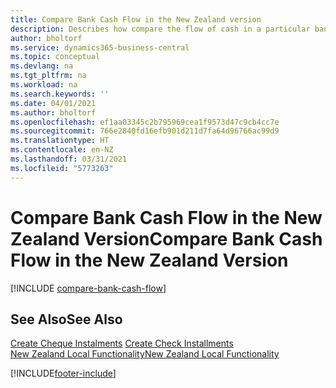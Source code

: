 ```yaml
---
title: Compare Bank Cash Flow in the New Zealand version
description: Describes how compare the flow of cash in a particular bank for a specified period in the New Zealand version.
author: bholtorf
ms.service: dynamics365-business-central
ms.topic: conceptual
ms.devlang: na
ms.tgt_pltfrm: na
ms.workload: na
ms.search.keywords: ''
ms.date: 04/01/2021
ms.author: bholtorf
ms.openlocfilehash: ef1aa03345c2b795969cea1f9573d47c9cb4cc7e
ms.sourcegitcommit: 766e2840fd16efb901d211d7fa64d96766ac99d9
ms.translationtype: HT
ms.contentlocale: en-NZ
ms.lasthandoff: 03/31/2021
ms.locfileid: "5773263"
---
```

# <a name="compare-bank-cash-flow-in-the-new-zealand-version"></a><span data-ttu-id="ce2a9-103">Compare Bank Cash Flow in the New Zealand Version</span><span class="sxs-lookup"><span data-stu-id="ce2a9-103">Compare Bank Cash Flow in the New Zealand Version</span></span>

[!INCLUDE [compare-bank-cash-flow](../includes/AUNZ/compare-bank-cash-flow.md)]

## <a name="see-also"></a><span data-ttu-id="ce2a9-104">See Also</span><span class="sxs-lookup"><span data-stu-id="ce2a9-104">See Also</span></span>

<span data-ttu-id="ce2a9-105">[Create Cheque Instalments](how-to-create-check-installments.md) </span><span class="sxs-lookup"><span data-stu-id="ce2a9-105">[Create Check Installments](how-to-create-check-installments.md) </span></span>  
[<span data-ttu-id="ce2a9-106">New Zealand Local Functionality</span><span class="sxs-lookup"><span data-stu-id="ce2a9-106">New Zealand Local Functionality</span></span>](new-zealand-local-functionality.md)


[!INCLUDE[footer-include](../../includes/footer-banner.md)]